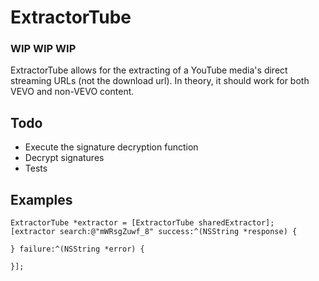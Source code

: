 # ExtractorTube
### WIP WIP WIP
ExtractorTube allows for the extracting of a YouTube media's direct streaming URLs (not the download url). In theory, it should work for both VEVO and non-VEVO content.

## Todo
* Execute the signature decryption function
* Decrypt signatures
* Tests

## Examples
```objc
ExtractorTube *extractor = [ExtractorTube sharedExtractor];
[extractor search:@"mWRsgZuwf_8" success:^(NSString *response) {
  
} failure:^(NSString *error) {
            
}];
```
